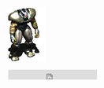 ![](https://github.com/XrestRus/XrestRus/blob/main/asset/Frank%20Horrigan%20Fallout2.gif)

<iframe src="https://fallout.fandom.com/ru/wiki/File:FO2_Horrigan_Greeting.ogg?embedplayer=yes" width="180" height="20" frameborder="0" webkitAllowFullScreen mozallowfullscreen allowFullScreen></iframe>
